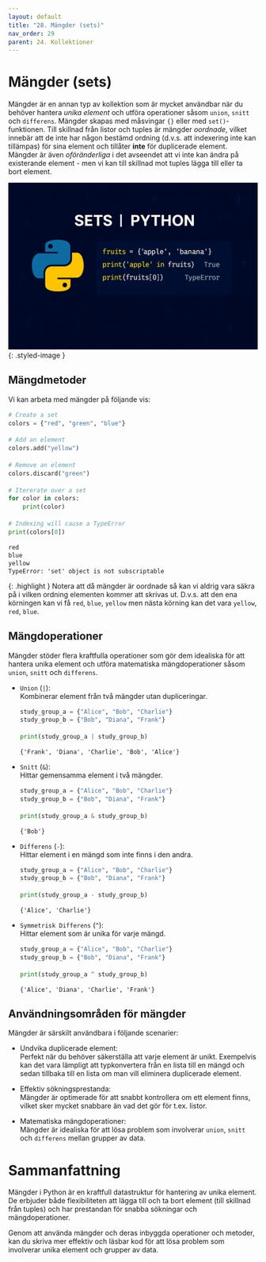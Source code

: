 ```yaml
---
layout: default
title: "28. Mängder (sets)"
nav_order: 29
parent: 24. Kollektioner
---
```


# Mängder (sets)
Mängder är en annan typ av kollektion som är mycket användbar när du behöver hantera _unika element_ och utföra operationer såsom `union`, `snitt` och `differens`. Mängder skapas med måsvingar `{}` eller med `set()`-funktionen. Till skillnad från listor och tuples är mängder _oordnade_, vilket innebär att de inte har någon bestämd ordning (d.v.s. att indexering inte kan tillämpas) för sina element och tillåter **inte** för duplicerade element. Mängder är även _oföränderliga_ i det avseendet att vi inte kan ändra på existerande element - men vi kan till skillnad mot tuples lägga till eller ta bort element.

![Sets in Python](../../assets/images/banners/ch28.png){: .styled-image }

## Mängdmetoder
Vi kan arbeta med mängder på följande vis:
```python
# Create a set
colors = {"red", "green", "blue"}

# Add an element
colors.add("yellow")

# Remove an element
colors.discard("green")

# Itererate over a set
for color in colors:
    print(color)

# Indexing will cause a TypeError
print(colors[0])
```
<div class="code-example" markdown="1">
<pre><code>red
blue
yellow
TypeError: 'set' object is not subscriptable</code></pre>
</div>

{: .highlight }
Notera att då mängder är oordnade så kan vi aldrig vara säkra på i vilken ordning elementen kommer att skrivas ut. D.v.s. att den ena körningen kan vi få `red`, `blue`, `yellow` men nästa körning kan det vara `yellow`, `red`, `blue`.

## Mängdoperationer
Mängder stöder flera kraftfulla operationer som gör dem idealiska för att hantera unika element och utföra matematiska mängdoperationer såsom `union`, `snitt` och `differens`. 

* `Union` (`|`): <br>
Kombinerar element från två mängder utan dupliceringar.
    ```python
    study_group_a = {"Alice", "Bob", "Charlie"}
    study_group_b = {"Bob", "Diana", "Frank"}

    print(study_group_a | study_group_b)
    ```
    <div class="code-example" markdown="1">
    <pre><code>{'Frank', 'Diana', 'Charlie', 'Bob', 'Alice'}</code></pre>
    </div>

* `Snitt` (`&`): <br>
Hittar gemensamma element i två mängder.
    ```python
    study_group_a = {"Alice", "Bob", "Charlie"}
    study_group_b = {"Bob", "Diana", "Frank"}

    print(study_group_a & study_group_b)
    ```
    <div class="code-example" markdown="1">
    <pre><code>{'Bob'}</code></pre>
    </div>

* `Differens` (`-`): <br>
Hittar element i en mängd som inte finns i den andra.
    ```python
    study_group_a = {"Alice", "Bob", "Charlie"}
    study_group_b = {"Bob", "Diana", "Frank"}

    print(study_group_a - study_group_b)
    ```
    <div class="code-example" markdown="1">
    <pre><code>{'Alice', 'Charlie'}</code></pre>
    </div>

* `Symmetrisk Differens` (`^`): <br>
Hittar element som är unika för varje mängd.
    ```python
    study_group_a = {"Alice", "Bob", "Charlie"}
    study_group_b = {"Bob", "Diana", "Frank"}

    print(study_group_a ^ study_group_b)
    ```
    <div class="code-example" markdown="1">
    <pre><code>{'Alice', 'Diana', 'Charlie', 'Frank'}</code></pre>
    </div>

## Användningsområden för mängder
Mängder är särskilt användbara i följande scenarier:

* Undvika duplicerade element: <br>
Perfekt när du behöver säkerställa att varje element är unikt. Exempelvis kan det vara lämpligt att typkonvertera från en lista till en mängd och sedan tillbaka till en lista om man vill eliminera duplicerade element.

* Effektiv sökningsprestanda: <br>
Mängder är optimerade för att snabbt kontrollera om ett element finns, vilket sker mycket snabbare än vad det gör för t.ex. listor.

* Matematiska mängdoperationer: <br>
Mängder är idealiska för att lösa problem som involverar `union`, `snitt` och `differens` mellan grupper av data.

# Sammanfattning
Mängder i Python är en kraftfull datastruktur för hantering av unika element. De erbjuder både flexibiliteten att lägga till och ta bort element (till skillnad från tuples) och har prestandan för snabba sökningar och mängdoperationer. 

Genom att använda mängder och deras inbyggda operationer och metoder, kan du skriva mer effektiv och läsbar kod för att lösa problem som involverar unika element och grupper av data.